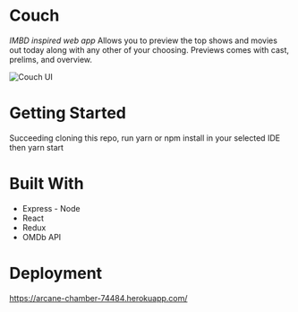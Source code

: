 # Couch
*IMBD inspired web app* Allows you to preview the top shows and movies out today along with any other of your choosing. Previews comes with cast, prelims, and overview. 

![Couch UI](/client/public/images/UI.png)

# Getting Started
Succeeding cloning this repo, run yarn or npm install in your selected IDE then yarn start

# Built With
- Express - Node
- React
- Redux
- OMDb API

# Deployment 
https://arcane-chamber-74484.herokuapp.com/
